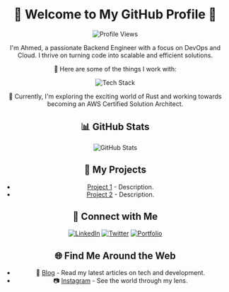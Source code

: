 <div align="center">
  <h1>🚀 Welcome to My GitHub Profile 🚀</h1>
  
  ![Profile Views](https://komarev.com/ghpvc/?username=ahmed-github&color=blueviolet)
  
  <p>I'm Ahmed, a passionate Backend Engineer with a focus on DevOps and Cloud. I thrive on turning code into scalable and efficient solutions.</p>
  
  <p>🌟 Here are some of the things I work with:</p>
  
  ![Tech Stack](https://img.shields.io/badge/Tech%20Stack-Node.js%20%7C%20Typescript%20%7C%20Python%20%7C%20MongoDB%20%7C%20PostgresDB%20%7C%20AWS%20%7C%20Docker%20%7C%20React-blueviolet)

  <p>🌱 Currently, I'm exploring the exciting world of Rust and working towards becoming an AWS Certified Solution Architect.</p>
  
  <h2>📊 GitHub Stats</h2>
  
  ![GitHub Stats](https://github-readme-stats.vercel.app/api?username=AhmedRah&show_icons=true&theme=dark)
  
  <h2>🚀 My Projects</h2>
  
  <!-- Add your projects here with links and descriptions -->
  - [Project 1](link) - Description.
  - [Project 2](link) - Description.
  
  <h2>🌟 Connect with Me</h2>
  
  [![LinkedIn](https://img.shields.io/badge/LinkedIn-Connect%20with%20Me-blue)](https://www.linkedin.com/in/ahmed-linkedin-profile/)
  [![Twitter](https://img.shields.io/badge/Twitter-Follow%20Me-blue)](https://twitter.com/ahmed-twitter-profile)
  [![Portfolio](https://img.shields.io/badge/Portfolio-Visit%20My%20Website-orange)](https://www.ahmed-portfolio-website.com/)
  
  <h2>🌐 Find Me Around the Web</h2>
  
  - 📝 [Blog](https://ahmed-blog-link.com) - Read my latest articles on tech and development.
  - 📷 [Instagram](https://www.instagram.com/ahmed-instagram-profile/) - See the world through my lens.
</div>


